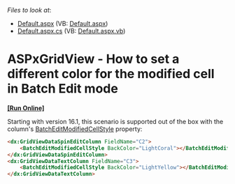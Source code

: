 <!-- default file list -->
*Files to look at*:

* [Default.aspx](./CS/Default.aspx) (VB: [Default.aspx](./VB/Default.aspx))
* [Default.aspx.cs](./CS/Default.aspx.cs) (VB: [Default.aspx.vb](./VB/Default.aspx.vb))
<!-- default file list end -->
# ASPxGridView - How to set a different color for the modified cell in Batch Edit mode
<!-- run online -->
**[[Run Online]](https://codecentral.devexpress.com/e5140/)**
<!-- run online end -->


<p>Starting with version 16.1, this scenario is supported out of the box with the column's <a href="https://documentation.devexpress.com/#AspNet/DevExpressWebGridViewDataColumn_BatchEditModifiedCellStyletopic">BatchEditModifiedCellStyle</a> property:</p>


```aspx
<dx:GridViewDataSpinEditColumn FieldName="C2">
    <BatchEditModifiedCellStyle BackColor="LightCoral"></BatchEditModifiedCellStyle>
</dx:GridViewDataSpinEditColumn>
<dx:GridViewDataTextColumn FieldName="C3">
    <BatchEditModifiedCellStyle BackColor="LightYellow"></BatchEditModifiedCellStyle>
</dx:GridViewDataTextColumn>

```



<br/>


